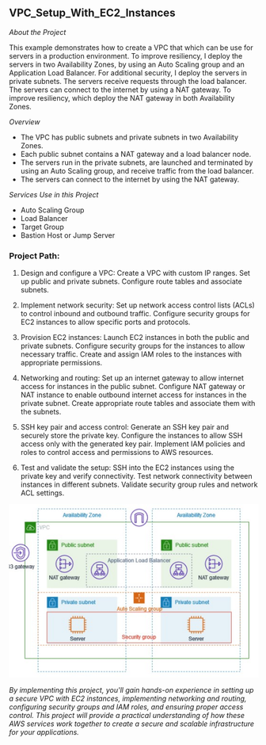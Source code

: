 ## VPC_Setup_With_EC2_Instances

*About the Project*

This example demonstrates how to create a VPC that which can be use for servers in a production environment.
To improve resiliency, I deploy the servers in two Availability Zones, by using an Auto Scaling group and an Application Load Balancer. 
For additional security, I deploy the servers in private subnets. The servers receive requests through the load balancer. The servers can connect to the internet by using a NAT gateway. 
To improve resiliency, which deploy the NAT gateway in both Availability Zones.

*Overview*
- The VPC has public subnets and private subnets in two Availability Zones.
- Each public subnet contains a NAT gateway and a load balancer node.
- The servers run in the private subnets, are launched and terminated by using an Auto Scaling group, and receive traffic from the load balancer.
- The servers can connect to the internet by using the NAT gateway.

*Services Use in this Project*
- Auto Scaling Group
- Load Balancer
- Target Group
- Bastion Host or Jump Server
  
### Project Path:

1. Design and configure a VPC: Create a VPC with custom IP ranges. Set up public and private subnets. Configure route tables and associate subnets.

2. Implement network security: Set up network access control lists (ACLs) to control inbound and outbound traffic. Configure security groups for EC2 instances to allow specific ports and protocols.

3. Provision EC2 instances: Launch EC2 instances in both the public and private subnets. Configure security groups for the instances to allow necessary traffic. Create and assign IAM roles to the instances with appropriate permissions.

4. Networking and routing: Set up an internet gateway to allow internet access for instances in the public subnet. Configure NAT gateway or NAT instance to enable outbound internet access for instances in the private subnet. Create appropriate route tables and associate them with the subnets.

5. SSH key pair and access control: Generate an SSH key pair and securely store the private key. Configure the instances to allow SSH access only with the generated key pair. Implement IAM policies and roles to control access and permissions to AWS resources.

6. Test and validate the setup: SSH into the EC2 instances using the private key and verify connectivity. Test network connectivity between instances in different subnets. Validate security group rules and network ACL settings.

![Architecture_Dig.](VPC_Project.jpg)

*By implementing this project, you'll gain hands-on experience in setting up a secure VPC with EC2 instances, implementing networking and routing, configuring security groups and IAM roles, and ensuring proper access control. This project will provide a practical understanding of how these AWS services work together to create a secure and scalable infrastructure for your applications.*
